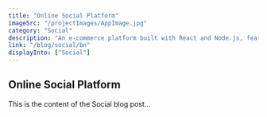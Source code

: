 ```yaml
---
title: "Online Social Platform"
imageSrc: "/projectImages/AppImage.jpg"
category: "Social"
description: "An e-commerce platform built with React and Node.js, featuring product listings, product searching, shopping cart, and checkout."
link: "/blog/social/bn"
displayInto: ["Social"]
---
```


## Online Social Platform

This is the content of the Social blog post...
